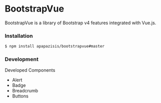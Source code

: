# BootstrapVue

BootstrapVue is a library of Bootstrap v4 features integrated with Vue.js.

### Installation

```sh
$ npm install apapazisis/bootstrapvue#master
```

### Development

Developed Components
- Alert
- Badge
- Breadcrumb
- Buttons